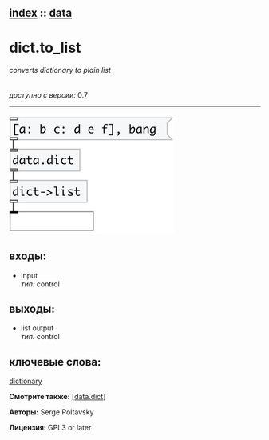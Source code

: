 [index](index.html) :: [data](category_data.html)
---

# dict.to_list

###### converts dictionary to plain list

*доступно с версии:* 0.7

---




[![example](../examples/img/dict.to_list.jpg)](../examples/pd/dict.to_list.pd)









## входы:

* input<br>
_тип:_ control



## выходы:

* list output<br>
_тип:_ control



## ключевые слова:

[dictionary](keywords/dictionary.html)



**Смотрите также:**
[\[data.dict\]](data.dict.html)




**Авторы:** Serge Poltavsky




**Лицензия:** GPL3 or later






